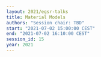 ```yaml
---
layout: 2021/egsr-talks
title: Material Models
authors: "Session chair: TBD"
start: "2021-07-02 15:00:00 CEST"
end: "2021-07-02 16:10:00 CEST"
session_id: 15
year: 2021
---
```

